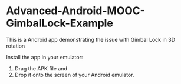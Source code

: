 # Advanced-Android-MOOC-GimbalLock-Example
This is a Android app demonstrating the issue with Gimbal Lock in 3D rotation

Install the app in your emulator:
1. Drag the APK file and 
2. Drop it onto the screen of your Android emulator.
